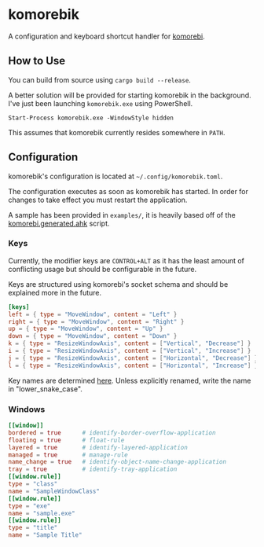 # komorebik

A configuration and keyboard shortcut handler for [komorebi](https://github.com/LGUG2Z/komorebi/).

## How to Use

You can build from source using `cargo build --release`.

A better solution will be provided for starting komorebik in the background.  I've just been launching `komorebik.exe` using PowerShell.

```shell
Start-Process komorebik.exe -WindowStyle hidden
```

This assumes that komorebik currently resides somewhere in `PATH`.

## Configuration

komorebik's configuration is located at `~/.config/komorebik.toml`.

The configuration executes as soon as komorebik has started.  In order for changes to take effect you must restart the application.

A sample has been provided in `examples/`, it is heavily based off of the [komorebi.generated.ahk](https://github.com/LGUG2Z/komorebi/blob/master/komorebi.generated.ahk) script.

### Keys

Currently, the modifier keys are `CONTROL+ALT` as it has the least amount of conflicting usage but should be configurable in the future.

Keys are structured using komorebi's socket schema and should be explained more in the future.

```toml
[keys]
left = { type = "MoveWindow", content = "Left" }
right = { type = "MoveWindow", content = "Right" }
up = { type = "MoveWindow", content = "Up" }
down = { type = "MoveWindow", content = "Down" }
k = { type = "ResizeWindowAxis", content = ["Vertical", "Decrease"] }
i = { type = "ResizeWindowAxis", content = ["Vertical", "Increase"] }
j = { type = "ResizeWindowAxis", content = ["Horizontal", "Decrease"] }
l = { type = "ResizeWindowAxis", content = ["Horizontal", "Increase"] }
```

Key names are determined [here](src/keyboard.rs).  Unless explicitly renamed, write the name in "lower_snake_case".

### Windows

```toml
[[window]]
bordered = true      # identify-border-overflow-application
floating = true      # float-rule
layered = true       # identify-layered-application
managed = true       # manage-rule
name_change = true   # identify-object-name-change-application
tray = true          # identify-tray-application
[[window.rule]]
type = "class"
name = "SampleWindowClass"
[[window.rule]]
type = "exe"
name = "sample.exe"
[[window.rule]]
type = "title"
name = "Sample Title"
```
